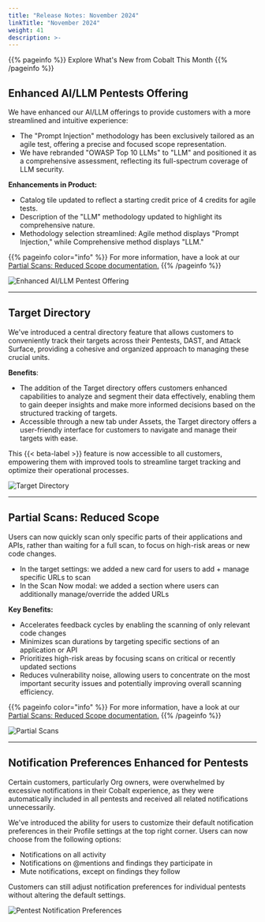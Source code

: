 ```yaml
---
title: "Release Notes: November 2024"
linkTitle: "November 2024"
weight: 41
description: >-
---
```


{{% pageinfo %}} 
Explore What's New from Cobalt This Month
{{% /pageinfo %}}


## Enhanced AI/LLM Pentests Offering

We have enhanced our AI/LLM offerings to provide customers with a more streamlined and intuitive experience:
- The "Prompt Injection" methodology has been exclusively tailored as an agile test, offering a precise and focused scope representation.
- We have rebranded "OWASP Top 10 LLMs" to "LLM" and positioned it as a comprehensive assessment, reflecting its full-spectrum coverage of LLM security.

<b>Enhancements in Product:</b>
- Catalog tile updated to reflect a starting credit price of 4 credits for agile tests.
- Description of the "LLM" methodology updated to highlight its comprehensive nature.
- Methodology selection streamlined: Agile method displays "Prompt Injection," while Comprehensive method displays "LLM."

{{% pageinfo color="info" %}}
For more information, have a look at our [Partial Scans: Reduced Scope documentation.](https://docs.cobalt.io/platform-deep-dive/scans/reduced-scope/)
{{% /pageinfo %}}

![Enhanced AI/LLM Pentest Offering](/release-notes/ai-llm-release-notes.png "Enhanced AI/LLM Pentest Offering")

---

## Target Directory 

We've introduced a central directory feature that allows customers to conveniently track their targets across their Pentests, DAST, and Attack Surface, providing a cohesive and organized approach to managing these crucial units.

<strong>Benefits</strong>:
- The addition of the Target directory offers customers enhanced capabilities to analyze and segment their data effectively, enabling them to gain deeper insights and make more informed decisions based on the structured tracking of targets.
- Accessible through a new tab under Assets, the Target directory offers a user-friendly interface for customers to navigate and manage their targets with ease.

This {{< beta-label >}} feature is now accessible to all customers, empowering them with improved tools to streamline target tracking and optimize their operational processes.

![Target Directory](/release-notes/target-directory.png "Target Directory")

---

## Partial Scans: Reduced Scope

Users can now quickly scan only specific parts of their applications and APIs, rather than waiting for a full scan, to focus on high-risk areas or new code changes.

- In the target settings: we added a new card for users to add + manage specific URLs to scan
- In the Scan Now modal: we added a section where users can additionally manage/override the added URLs

<strong>Key Benefits:</strong>

- Accelerates feedback cycles by enabling the scanning of only relevant code changes
- Minimizes scan durations by targeting specific sections of an application or API
- Prioritizes high-risk areas by focusing scans on critical or recently updated sections
- Reduces vulnerability noise, allowing users to concentrate on the most important security issues and potentially improving overall scanning efficiency.

{{% pageinfo color="info" %}}
For more information, have a look at our [Partial Scans: Reduced Scope documentation.](https://docs.cobalt.io/platform-deep-dive/scans/reduced-scope/)
{{% /pageinfo %}}

![Partial Scans](/release-notes/partial-scans.png "Partial Scans")

---

## Notification Preferences Enhanced for Pentests

Certain customers, particularly Org owners, were overwhelmed by excessive notifications in their Cobalt experience, as they were automatically included in all pentests and received all related notifications unnecessarily.

We've introduced the ability for users to customize their default notification preferences in their Profile settings at the top right corner. Users can now choose from the following options:

- Notifications on all activity
- Notifications on @mentions and findings they participate in
- Mute notifications, except on findings they follow

Customers can still adjust notification preferences for individual pentests without altering the default settings.

![Pentest Notification Preferences](/release-notes/pentest-notifications.png "Pentest Notification Preferences")


